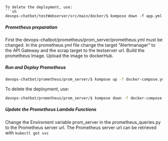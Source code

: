 ```
To delete the deployment, use:
```sh
devops-chatbot/testWebserver/src/main/docker/$ kompose down -f app.yml 
```
##### Prometheus preparation
First the devops-chatbot/prometheus/prom_server/prometheus.yml must be changed.
In the prometheus.yml file change the target "Alertmanager" to the API Gateway and the scrap target to the testserver url.
Build the prometheus Image. Upload the image to dockerHub.

##### Run and Deploy Prometheus
```sh
devops-chatbot/prometheus/prom_server/$ kompose up -f docker-compose.yml 
```
To delete the deployment, use:
```sh
devops-chatbot/prometheus/prom_server/$ kompose down -f docker-compose.yml 
```
##### Update the Prometheus Lambda Functions
Change the Enviroment variable prom_server in the prometheus_queries.py to the Prometheus server url. 
The Prometheus server url can be retrieved with ```kubectl get svc```
